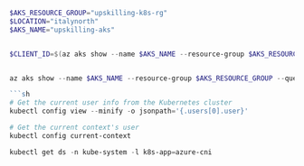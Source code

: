 ```powershell
$AKS_RESOURCE_GROUP="upskilling-k8s-rg"
$LOCATION="italynorth"
$AKS_NAME="upskilling-aks"


$CLIENT_ID=$(az aks show --name $AKS_NAME --resource-group $AKS_RESOURCE_GROUP --query identity.principalId --output tsv)


az aks show --name $AKS_NAME --resource-group $AKS_RESOURCE_GROUP --query identity.type --output tsv

```sh
# Get the current user info from the Kubernetes cluster
kubectl config view --minify -o jsonpath='{.users[0].user}'

# Get the current context's user
kubectl config current-context

kubectl get ds -n kube-system -l k8s-app=azure-cni